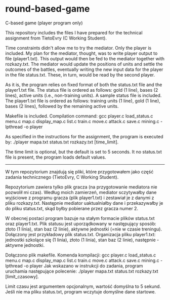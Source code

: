 # round-based-game
C-based game (player program only)

This repository includes the files I have prepared for the technical assignment from TietoEvry (C Working Student).

Time constraints didn't allow me to try the mediator. Only the player is included. My plan for the mediator, thought, was to write player output to file (player1.txt). This output would then be fed to the mediator together with rozkazy.txt. The mediator would update the positions of units and settle the outcomes of the battles, eventually writing the new input data for the player in the file status.txt. These, in turn, would be read by the second player.

As it is, the program relies on fixed format of both the status.txt file and the player1.txt file. The status file is ordered as follows: gold (1 line), bases (2 lines), active units (i.e., non-training units). A sample status file is included. The player1.txt file is ordered as follows: training units (1 line), gold (1 line), bases (2 lines), followed by the remaining active units.

Makefile is included. 
Compilation command: gcc player.c load_status.c menu.c map.c display_map.c list.c train.c move.c attack.c save.c mining.c -lpthread -o player 

As specified in the instructions for the assignment, the program is executed by: ./player mapa.txt status.txt rozkazy.txt [time_limit].

The time limit is optional, but the default is set to 5 seconds. It no status.txt file is present, the program loads default values.

----

W tym repozytorium znajdują się pliki, które przygotowałem jako część zadania technicznego (TietoEvry, C Working Student).

Repozytorium zawiera tylko plik gracza (na przygotowanie mediatora nie pozwolił mi czas). Według moich zamierzeń, mediator sczytywałby dane wyjściowe z programu gracza (plik player1.txt) i zestawiał je z danymi z pliku rozkazy.txt. Następnie mediator uaktualniałby dane i przekazywałby je do pliku status.txt, skąd byłby pobierane przez gracza numer 2.

W obecnej postaci program bazuje na stałym formacie plików status.txt oraz player1.txt. Plik statusu jest uporządkowany w następujący sposób: złoto (1 linia), stan baz (2 linie), aktywne jednostki (=nie w czasie treningu). Dołączony jest przykładowy plik status.txt. Organizacja pliku player1.txt: jednostki szkolące się (1 linia), złoto (1 linia), stan baz (2 linie), następnie - aktywne jednostki.

Dołączono plik makefile.
Komenda kompilacji: gcc player.c load_status.c menu.c map.c display_map.c list.c train.c move.c attack.c save.c mining.c -lpthread -o player
Jak wskazano w instrukcji do zadania, program uruchamia następujące polecenie: ./player mapa.txt status.txt rozkazy.txt [limit_czasowy].

Limit czasu jest argumentem opcjonalnym, wartość domyślna to 5 sekund. Jeśli nie ma pliku status.txt, program wczytuje domyślne dane startowe.
